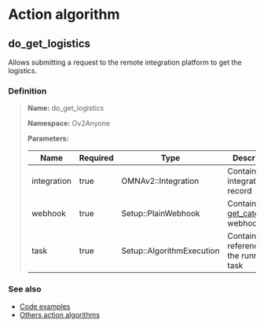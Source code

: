 # Action algorithm

## do_get_logistics

Allows submitting a request to the remote integration platform to get the logistics.
    
### Definition

> **Name:** do_get_logistics
> 
> **Namespace:** Ov2Anyone
>
> **Parameters:**
> 
> | Name | Required | Type | Description |
> | ---- | -------- | ---- | ----------- |
> | integration | true | OMNAv2::Integration | Contains integration record |
> | webhook | true | Setup::PlainWebhook | Contains the [get_categories](../webhooks/overview?id=get_logistics) webhook |
> | task | true | Setup::AlgorithmExecution | Contains a reference to the running task |

### See also
* [Code examples](https://cenit.io/algorithm?f[name][40703][o]=is&f[name][40703][v]=do_get_logistics&f[namespace][40840][o]=starts_with&f[namespace][40840][v]=Ov2)
* [Others action algorithms](overview?id=do_get_logistics)